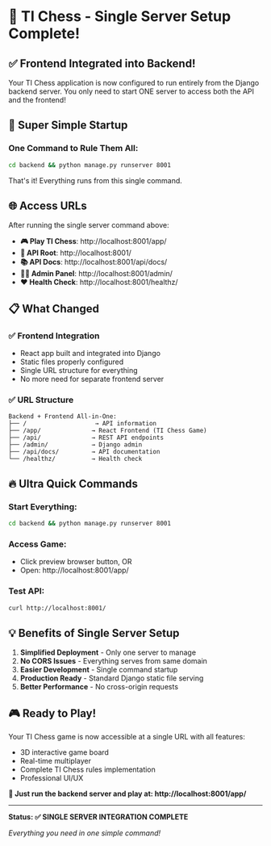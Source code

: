 # 🎯 TI Chess - Single Server Setup Complete!

## ✅ **Frontend Integrated into Backend!**

Your TI Chess application is now configured to run entirely from the Django backend server. You only need to start ONE server to access both the API and the frontend!

## 🚀 **Super Simple Startup**

### **One Command to Rule Them All:**
```bash
cd backend && python manage.py runserver 8001
```

That's it! Everything runs from this single command.

## 🌐 **Access URLs**

After running the single server command above:

- **🎮 Play TI Chess**: http://localhost:8001/app/
- **🔧 API Root**: http://localhost:8001/
- **📚 API Docs**: http://localhost:8001/api/docs/
- **👨‍💼 Admin Panel**: http://localhost:8001/admin/
- **❤️ Health Check**: http://localhost:8001/healthz/

## 📋 **What Changed**

### ✅ Frontend Integration
- React app built and integrated into Django
- Static files properly configured
- Single URL structure for everything
- No more need for separate frontend server

### ✅ URL Structure
```
Backend + Frontend All-in-One:
├── /                   → API information
├── /app/              → React Frontend (TI Chess Game)
├── /api/              → REST API endpoints
├── /admin/            → Django admin
├── /api/docs/         → API documentation
└── /healthz/          → Health check
```

## 🔥 **Ultra Quick Commands**

### Start Everything:
```bash
cd backend && python manage.py runserver 8001
```

### Access Game:
- Click preview browser button, OR
- Open: http://localhost:8001/app/

### Test API:
```bash
curl http://localhost:8001/
```

## 💡 **Benefits of Single Server Setup**

1. **Simplified Deployment** - Only one server to manage
2. **No CORS Issues** - Everything serves from same domain
3. **Easier Development** - Single command startup
4. **Production Ready** - Standard Django static file serving
5. **Better Performance** - No cross-origin requests

## 🎮 **Ready to Play!**

Your TI Chess game is now accessible at a single URL with all features:
- 3D interactive game board
- Real-time multiplayer
- Complete TI Chess rules implementation
- Professional UI/UX

**🎯 Just run the backend server and play at: http://localhost:8001/app/**

---

**Status: ✅ SINGLE SERVER INTEGRATION COMPLETE**

*Everything you need in one simple command!*